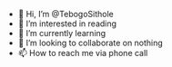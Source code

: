 - 👋 Hi, I’m @TebogoSithole
- 👀 I’m interested in reading
- 🌱 I’m currently learning 
- 💞️ I’m looking to collaborate on nothing
- 📫 How to reach me via phone call 

<!---
TebogoSithole/TebogoSithole is a ✨ special ✨ repository because its `README.md` (this file) appears on your GitHub profile.
You can click the Preview link to take a look at your changes.
--->
